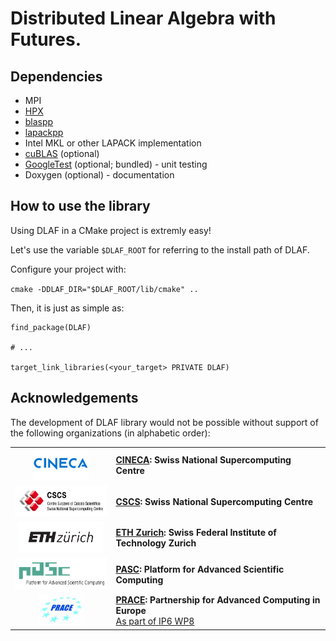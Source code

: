 # Distributed Linear Algebra with Futures.

## Dependencies

- MPI
- [HPX](https://github.com/STEllAR-GROUP/hpx)
- [blaspp](https://bitbucket.org/icl/blaspp/src/default/)
- [lapackpp](https://bitbucket.org/icl/lapackpp/src/default/)
- Intel MKL or other LAPACK implementation
- [cuBLAS](https://developer.nvidia.com/cublas) (optional)
- [GoogleTest](https://github.com/google/googletest) (optional; bundled) - unit testing
- Doxygen (optional) - documentation

## How to use the library

Using DLAF in a CMake project is extremly easy!

Let's use the variable `$DLAF_ROOT` for referring to the install path of DLAF.

Configure your project with:

`cmake -DDLAF_DIR="$DLAF_ROOT/lib/cmake" ..`

Then, it is just as simple as:

```
find_package(DLAF)

# ...

target_link_libraries(<your_target> PRIVATE DLAF)
```

## Acknowledgements

The development of DLAF library would not be possible without support of the following organizations (in alphabetic order):

|||
:---:|:---
<img height="50" src="./doc/images/logo-cineca.png"> | [**CINECA**](https://www.cineca.it/en)**: Swiss National Supercomputing Centre**
<img height="50" src="./doc/images/logo-cscs.jpg"> | [**CSCS**](https://www.cscs.ch)**: Swiss National Supercomputing Centre**
<img height="50" src="./doc/images/logo-eth.svg"> | [**ETH Zurich**](https://ethz.ch/en.html)**: Swiss Federal Institute of Technology Zurich**
<img height="50" src="./doc/images/logo-pasc.png"> | [**PASC**](https://www.pasc-ch.org/)**: Platform for Advanced Scientific Computing**
<img height="50" src="./doc/images/logo-prace.jpg"> | [**PRACE**](https://prace-ri.eu/)**: Partnership for Advanced Computing in Europe**<br/>[As part of IP6 WP8](https://prace-ri.eu/about/ip-projects/#PRACE6IP)
